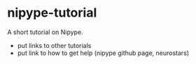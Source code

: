 # nipype-tutorial

A short tutorial on Nipype.

- put links to other tutorials
- put link to how to get help (nipype github page, neurostars)
